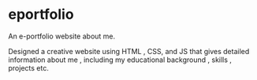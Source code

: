 # eportfolio
An e-portfolio website about me.

Designed a creative website using HTML , CSS, and JS that gives detailed information about me , including my educational background , skills , projects etc.
